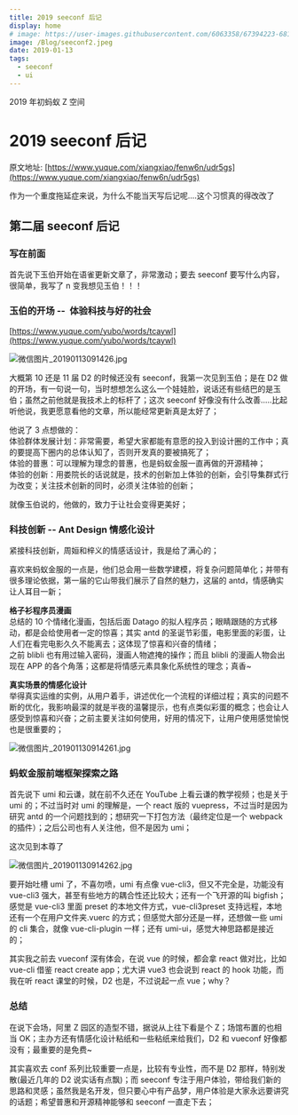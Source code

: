 ```yaml
---
title: 2019 seeconf 后记
display: home
# image: https://user-images.githubusercontent.com/6063358/67394223-681c4380-f5d6-11e9-92b6-a9463b1ce81a.png
image: /Blog/seeconf2.jpeg
date: 2019-01-13
tags:
  - seeconf
  - ui
---
```


2019 年初蚂蚁 Z 空间

# 2019 seeconf 后记

原文地址: [https://www.yuque.com/xiangxiao/fenw6n/udr5gs](https://www.yuque.com/xiangxiao/fenw6n/udr5gs)

作为一个重度拖延症来说，为什么不能当天写后记呢....这个习惯真的得改改了

## 第二届 seeconf 后记

### 写在前面

首先说下玉伯开始在语雀更新文章了，非常激动；要去 seeconf 要写什么内容，很简单，我写了 n 变我想见玉伯！！！

### 玉伯的开场 --  体验科技与好的社会

[https://www.yuque.com/yubo/words/tcaywl](https://www.yuque.com/yubo/words/tcaywl)

![微信图片_20190113091426.jpg](https://cdn.nlark.com/yuque/0/2019/jpeg/127166/1547342101910-343594ab-ba5e-44f7-990f-2d58b3a268db.jpeg#align=left&display=inline&height=560&linkTarget=_blank&name=%E5%BE%AE%E4%BF%A1%E5%9B%BE%E7%89%87_20190113091426.jpg&originHeight=1080&originWidth=1440&size=115316&width=746)

大概第 10 还是 11 届 D2 的时候还没有 seeconf，我第一次见到玉伯；是在 D2 做的开场，有一句说一句，当时想想怎么这么一个娃娃脸，说话还有些结巴的是玉伯；虽然之前他就是我技术上的标杆了；这次 seeconf 好像没有什么改善.....比起听他说，我更愿意看他的文章，所以能经常更新真是太好了；

他说了 3 点想做的：<br />体验群体发展计划：非常需要，希望大家都能有意愿的投入到设计圈的工作中；真的要提高下圈内的总体认知了，否则开发真的要被搞死了；<br />体验的普惠：可以理解为理念的普惠，也是蚂蚁金服一直再做的开源精神；<br />体验的创新：用娄院长的话说就是，技术的创新加上体验的创新，会引导集群式行为改变；关注技术创新的同时，必须关注体验的创新；

就像玉伯说的，他做的，致力于让社会变得更美好；

### 科技创新 -- Ant Design 情感化设计

紧接科技创新，周姮和梓义的情感话设计，我是给了满心的；

喜欢来蚂蚁金服的一点是，他们总会用一些数学建模，将复杂问题简单化；并带有很多理论依据，第一届的它山带我们展示了自然的魅力，这届的 antd，情感确实让人耳目一新；

**格子衫程序员漫画**<br />总结的 10 个情绪化漫画，包括后面 Datago 的拟人程序员；眼睛跟随的方式移动，都是会给使用者一定的惊喜；其实 antd 的圣诞节彩蛋，电影里面的彩蛋，让人们在看完电影久久不能离去；这体现了惊喜和兴奋的情绪；<br />之前 blibli 也有用过输入密码，漫画人物遮掩的操作；而且 blibli 的漫画人物会出现在 APP 的各个角落；这都是将情感元素具象化系统性的理念；真香~

**真实场景的情感化设计**<br />举得真实运维的实例，从用户着手，讲述优化一个流程的详细过程；真实的问题不断的优化，我影响最深的就是半夜的温馨提示，也有点类似彩蛋的概念；也会让人感受到惊喜和兴奋；之前主要关注如何使用，好用的情况下，让用户使用感觉愉悦也是很重要的；

![微信图片_201901130914261.jpg](https://cdn.nlark.com/yuque/0/2019/jpeg/127166/1547342119221-f9198822-a3b6-4331-be8c-943aa4580ebd.jpeg#align=left&display=inline&height=560&linkTarget=_blank&name=%E5%BE%AE%E4%BF%A1%E5%9B%BE%E7%89%87_201901130914261.jpg&originHeight=1080&originWidth=1440&size=103999&width=746)

### 蚂蚁金服前端框架探索之路

首先说下 umi 和云谦，就在前不久还在 YouTube 上看云谦的教学视频；也是关于 umi 的；不过当时对 umi 的理解是，一个 react 版的 vuepress，不过当时是因为研究 antd 的一个问题找到的；想研究一下打包方法（最终定位是一个 webpack 的插件）；之后公司也有人关注他，但不是因为 umi；

这次见到本尊了

![微信图片_201901130914262.jpg](https://cdn.nlark.com/yuque/0/2019/jpeg/127166/1547342132687-75b75563-e189-417f-b1a3-9f825b57094b.jpeg#align=left&display=inline&height=560&linkTarget=_blank&name=%E5%BE%AE%E4%BF%A1%E5%9B%BE%E7%89%87_201901130914262.jpg&originHeight=1080&originWidth=1440&size=94202&width=746)

要开始吐槽 umi 了，不喜勿喷，umi 有点像 vue-cli3，但又不完全是，功能没有 vue-cli3 强大，甚至有些地方的耦合性还比较大；还有一个飞开源的叫 bigfish；感觉是 vue-cli3 里面 preset 的本地文件方式，vue-cli3preset 支持远程，本地还有一个在用户文件夹.vuerc 的方式；但感觉大部分还是一样，还想做一些 umi 的 cli 集合，就像 vue-cli-plugin 一样；还有 umi-ui，感觉大神思路都是接近的；

其实我之前去 vueconf 深有体会，在说 vue 的时候，都会拿 react 做对比，比如 vue-cli 借鉴 react create app；尤大讲 vue3 也会说到 react 的 hook 功能，而我在听 react 课堂的时候，D2 也是，不过说起一点 vue；why？

### 总结

在说下会场，阿里 Z 园区的造型不错，据说从上往下看是个 Z；场馆布置的也相当 OK；主办方还有情感化设计粘纸和一些粘纸来给我们，D2 和 vueconf 好像都没有；最重要的是免费~

其实喜欢去 conf 系列比较重要一点是，比较有专业性，而不是 D2 那样，特别发散(最近几年的 D2 说实话有点飘)；而 seeconf 专注于用户体验，带给我们新的思路和灵感；虽然我是名开发，但只要心中有产品梦，用户体验是大家永远要讲究的话题；希望普惠和开源精神能够和 seeconf 一直走下去；
